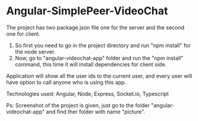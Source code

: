 # Angular-SimplePeer-VideoChat

The project has two package.json file one for the server and the second one for client.
1. So first you need to go in the project directory and run "npm install" for the node server.
2. Now, go to "angular-videochat-app" folder and run the "npm install" command, this time it will install dependencies for client side.

Application will show all the user ids to the current user, and every user will have option to call anyone who is using this app.

Technologies used: Angular, Node, Express, Socket.io, Typescript

Ps: Screenshot of the project is given, just go to the folder "angular-videochat-app" and find ther folder with name "picture".
